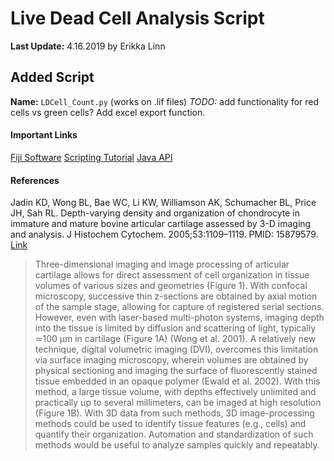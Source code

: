# Live Dead Cell Analysis Script

**Last Update:** 4.16.2019 by Erikka Linn

## Added Script
**Name:** `LDCell_Count.py` (works on .lif files)
*TODO:* add functionality for red cells vs green cells? Add excel export function.

#### Important Links

[Fiji Software](https://imagej.net/Fiji)
[Scripting Tutorial](https://www.ini.uzh.ch/~acardona/fiji-tutorial/#s1)
[Java API](https://javadoc.scijava.org/) 

#### References

Jadin KD, Wong BL, Bae WC, Li KW, Williamson AK, Schumacher BL, Price JH, Sah RL. Depth-varying density and organization of chondrocyte in immature and mature bovine articular cartilage assessed by 3-D imaging and analysis. J Histochem Cytochem. 2005;53:1109–1119. PMID: 15879579. [Link](https://journals.sagepub.com/doi/full/10.1369/jhc.4A6511.2005?url_ver=Z39.88-2003&rfr_id=ori%3Arid%3Acrossref.org&rfr_dat=cr_pub%3Dpubmed)

> Three-dimensional imaging and image processing of articular cartilage allows for direct assessment of cell organization in tissue volumes of various sizes and geometries (Figure 1). With confocal microscopy, successive thin z-sections are obtained by axial motion of the sample stage, allowing for capture of registered serial sections. However, even with laser-based multi-photon systems, imaging depth into the tissue is limited by diffusion and scattering of light, typically ≃100 μm in cartilage (Figure 1A) (Wong et al. 2001). A relatively new technique, digital volumetric imaging (DVI), overcomes this limitation via surface imaging microscopy, wherein volumes are obtained by physical sectioning and imaging the surface of fluorescently stained tissue embedded in an opaque polymer (Ewald et al. 2002). With this method, a large tissue volume, with depths effectively unlimited and practically up to several millimeters, can be imaged at high resolution (Figure 1B). With 3D data from such methods, 3D image-processing methods could be used to identify tissue features (e.g., cells) and quantify their organization. Automation and standardization of such methods would be useful to analyze samples quickly and repeatably.

